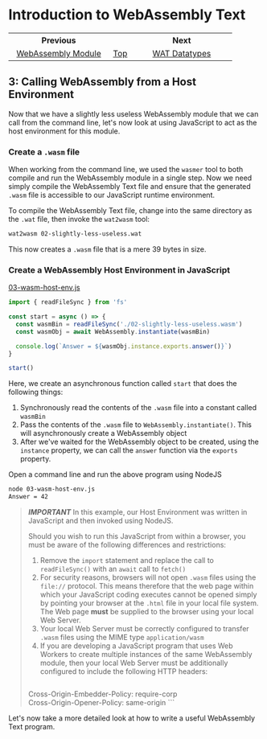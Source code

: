 # Introduction to WebAssembly Text
<table style="table-width: fixed; width: 100%">
<tr><th style="width: 45%">Previous</th>
    <th style="width: 10%"></th>
    <th style="width: 45%">Next</th></tr>
<tr><td style="text-align: center"><a href="./02%20WebAssembly%20Module.md">WebAssembly Module</a></td>
    <td style="text-align: center"><a href="./README.md">Top</a></td>
    <td style="text-align: center"><a href="./04%20WAT%20Datatypes.md">WAT Datatypes</a></td></tr>
</table>

## 3: Calling WebAssembly from a Host Environment

Now that we have a slightly less useless WebAssembly module that we can call from the command line, let's now look at using JavaScript to act as the host environment for this module.

### Create a `.wasm` file

When working from the command line, we used the `wasmer` tool to both compile and run the WebAssembly module in a single step.  Now we need simply compile the WebAssembly Text file and ensure that the generated `.wasm` file is accessible to our JavaScript runtime environment.

To compile the WebAssembly Text file, change into the same directory as the `.wat` file, then invoke the `wat2wasm` tool:

```bash
wat2wasm 02-slightly-less-useless.wat
```

This now creates a `.wasm` file that is a mere 39 bytes in size.

### Create a WebAssembly Host Environment in JavaScript

[03-wasm-host-env.js](./src/03-wasm-host-env.js)
```javascript
import { readFileSync } from 'fs'

const start = async () => {
  const wasmBin = readFileSync('./02-slightly-less-useless.wasm')
  const wasmObj = await WebAssembly.instantiate(wasmBin)

  console.log(`Answer = ${wasmObj.instance.exports.answer()}`)
}

start()
```

Here, we create an asynchronous function called `start` that does the following things:

1. Synchronously read the contents of the `.wasm` file into a constant called `wasmBin`
1. Pass the contents of the `.wasm` file to `WebAssembly.instantiate()`.  This will asynchronously create a WebAssembly object
1. After we've waited for the WebAssembly object to be created, using the `instance` property, we can call the `answer` function via the `exports` property.

Open a command line and run the above program using NodeJS

```bash
node 03-wasm-host-env.js 
Answer = 42
```

> ***IMPORTANT***
> In this example, our Host Environment was written in JavaScript and then invoked using NodeJS.
>
> Should you wish to run this JavaScript from within a browser, you must be aware of the following differences and restrictions:
> 
>  1. Remove the `import` statement and replace the call to `readFileSync()` with an `await` call to `fetch()`
>  1. For security reasons, browsers will not open `.wasm` files using the `file://` protocol.  This means therefore that the web page within which your JavaScript coding executes cannot be opened simply by pointing your browser at the `.html` file in your local file system.  The Web page **must** be supplied to the browser using your local Web Server.
>  1. Your local Web Server must be correctly configured to transfer `.wasm` files using the MIME type `application/wasm`
>  1. If you are developing a JavaScript program that uses Web Workers to create multiple instances of the same WebAssembly module, then your local Web Server must be additionally configured to include the following HTTP headers:
>     ```
>    Cross-Origin-Embedder-Policy: require-corp  
>    Cross-Origin-Opener-Policy: same-origin
>     ```

Let's now take a more detailed look at how to write a useful WebAssembly Text program.